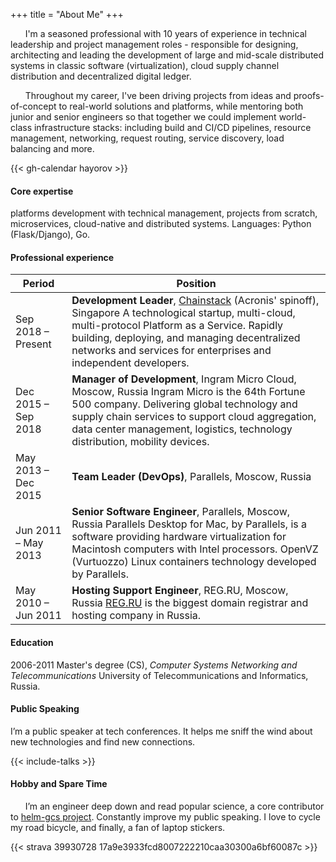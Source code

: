 +++
title = "About Me"
+++

&nbsp;&nbsp;&nbsp;&nbsp;&nbsp;&nbsp;I'm a seasoned professional with 10 years of experience in technical leadership and project management roles - responsible for designing, architecting and leading the development of large and mid-scale distributed systems in classic software (virtualization), cloud supply channel distribution and decentralized digital ledger.

&nbsp;&nbsp;&nbsp;&nbsp;&nbsp;&nbsp;Throughout my career, I've been driving projects from ideas and proofs-of-concept to real-world solutions and platforms, while mentoring both junior and senior engineers so that together we could implement world-class infrastructure stacks: including build and CI/CD pipelines, resource management, networking, request routing, service discovery, load balancing and more.

{{< gh-calendar hayorov >}}

#### Core expertise

platforms development with technical management, projects from scratch, microservices, cloud-native and distributed systems. Languages: Python (Flask/Django), Go.

#### Professional experience

| Period | Position |
|----------|-------------------------------------------------------------------------|
| Sep 2018 – Present | **Development Leader**, [Chainstack](https://chainstack.com) (Acronis' spinoff), Singapore A technological startup, multi-cloud, multi-protocol Platform as a Service. Rapidly building, deploying, and managing decentralized networks and services for enterprises and independent developers. |
| Dec 2015 – Sep 2018 | **Manager of Development**, Ingram Micro Cloud, Moscow, Russia Ingram Micro is the 64th Fortune 500 company. Delivering global technology and supply chain services to support cloud aggregation, data center management, logistics, technology distribution, mobility devices.|
| May 2013 – Deс 2015 | **Team Leader (DevOps)**, Parallels, Moscow, Russia |
| Jun 2011 – May 2013 | **Senior Software Engineer**, Parallels, Moscow, Russia Parallels Desktop for Mac, by Parallels, is a software providing hardware virtualization for Macintosh computers with Intel processors. OpenVZ (Vurtuozzo) Linux containers technology developed by Parallels.|
| May 2010 – Jun 2011 | **Hosting Support Engineer**, REG.RU, Moscow, Russia [REG.RU](https://reg.ru) is the biggest domain registrar and hosting company in Russia.|

#### Education

2006-2011 Master's degree (CS), *Computer Systems Networking and Telecommunications*
University of Telecommunications and Informatics, Russia.

#### Public Speaking

I’m a public speaker at tech conferences. It helps me sniff the wind about new technologies and find new connections.

{{< include-talks >}}

#### Hobby and Spare Time

&nbsp;&nbsp;&nbsp;&nbsp;&nbsp;&nbsp;I’m an engineer deep down and read popular science, a core contributor to [helm-gcs project](https://github.com/hayorov/helm-gcs). Constantly improve my public speaking. I love to cycle my road bicycle, and finally, a fan of laptop stickers.

{{< strava 39930728 17a9e3933fcd8007222210caa30300a6bf60087c >}}
